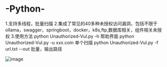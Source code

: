 # -Python-

1.支持多线程，批量扫描
2.集成了常见的40多种未授权访问漏洞，包括不限于ollama，swagger，springboot，docker，k8s,ftp,数据库相关，组件相关未授权
3.使用方法 python  Unauthorized-Vul.py -h  帮助界面
		 python  Unauthorized-Vul.py -u  xxx.com   单个扫描
		python  Unauthorized-Vul.py -f  url.txt --out  批量，输出路径

  ![image](https://github.com/user-attachments/assets/90520ab9-fff2-49c9-9e8e-fa85ad5fd272)

